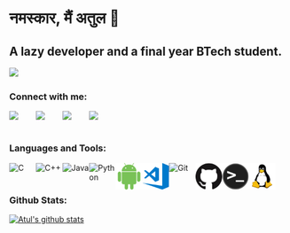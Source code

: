 # नमस्कार, मैं अतुल 🙏


## A lazy developer and a final year BTech student.

![](https://komarev.com/ghpvc/?username=atulkadian)

### Connect with me:

[facebook]: https://facebook.com/kadianatul
[twitter]: https://twitter.com/atulkadian9
[instagram]: https://instagram.com/atul_kadian
[xda]: https://forum.xda-developers.com/member.php?u=7692639

[<img align="left" width="48px" src="https://forum.xda-cdn.com/images/suggested-apps/xda-play.png" />][xda]
[<img align="left" width="48px" src="https://img.icons8.com/fluent/48/000000/facebook-new.png" />][facebook]
[<img align="left" width="48px" src="https://img.icons8.com/color/48/000000/twitter-squared.png" />][twitter]
[<img align="left" width="48px" src="https://img.icons8.com/color/48/000000/instagram-new.png" />][instagram]
<br />
<br />

### Languages and Tools:

<img align="left" alt="C" width="48px" src="https://img.icons8.com/color/48/000000/c-programming.png" />

<img align="left" alt="C++" width="48px" src="https://img.icons8.com/color/48/000000/c-plus-plus-logo.png" />

<img align="left" alt="Java" width="48px" src="https://img.icons8.com/color/48/000000/java-coffee-cup-logo.png" />

<img align="left" alt="Python" width="48px" src="https://img.icons8.com/color/48/000000/python.png" />

<img align="left" alt="Android" width="48px" src="https://raw.githubusercontent.com/github/explore/80688e429a7d4ef2fca1e82350fe8e3517d3494d/topics/android/android.png" />

<img align="left" alt="Visual Studio Code" width="48px" src="https://raw.githubusercontent.com/github/explore/80688e429a7d4ef2fca1e82350fe8e3517d3494d/topics/visual-studio-code/visual-studio-code.png" />

<img align="left" alt="Git" width="48px" src="https://img.icons8.com/color/48/000000/git.png" />

<img align="left" alt="GitHub" width="48px" src="https://raw.githubusercontent.com/github/explore/78df643247d429f6cc873026c0622819ad797942/topics/github/github.png" />

<img align="left" alt="Terminal" width="48px" src="https://raw.githubusercontent.com/github/explore/d92924b1d925bb134e308bd29c9de6c302ed3beb/topics/terminal/terminal.png" />

<img align="left" alt="Linux" width="48px" src="https://raw.githubusercontent.com/github/explore/80688e429a7d4ef2fca1e82350fe8e3517d3494d/topics/linux/linux.png">


<br />
<br />

### Github Stats:


[![Atul's github stats](https://github-readme-stats.vercel.app/api?username=atulkadian&count_private=true&theme=dark&show_icons=true&hide=contribs)](https://github.com/atulkadian/github-readme-stats)


